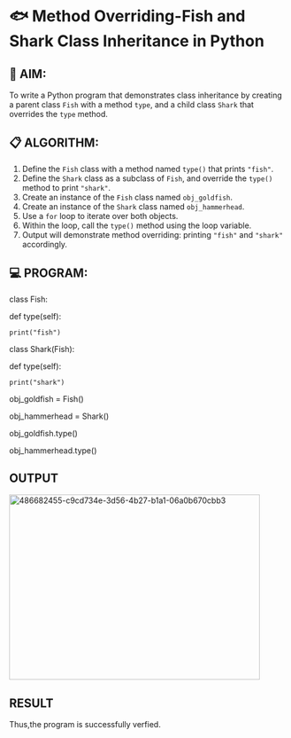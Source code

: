 # 🐟 Method Overriding-Fish and Shark Class Inheritance in Python

## 🧠 AIM:
To write a Python program that demonstrates class inheritance by creating a parent class `Fish` with a method `type`, and a child class `Shark` that overrides the `type` method.

## 📋 ALGORITHM:

1. Define the `Fish` class with a method named `type()` that prints `"fish"`.
2. Define the `Shark` class as a subclass of `Fish`, and override the `type()` method to print `"shark"`.
3. Create an instance of the `Fish` class named `obj_goldfish`.
4. Create an instance of the `Shark` class named `obj_hammerhead`.
5. Use a `for` loop to iterate over both objects.
6. Within the loop, call the `type()` method using the loop variable.
7. Output will demonstrate method overriding: printing `"fish"` and `"shark"` accordingly.

## 💻 PROGRAM:

class Fish:

def type(self):

    print("fish")
class Shark(Fish):

def type(self):

    print("shark")
obj_goldfish = Fish()

obj_hammerhead = Shark()

obj_goldfish.type()

obj_hammerhead.type()



## OUTPUT
<img width="453" height="334" alt="486682455-c9cd734e-3d56-4b27-b1a1-06a0b670cbb3" src="https://github.com/user-attachments/assets/36dd4277-537c-4085-a9b3-7befa0c9d6b4" />



## RESULT
Thus,the program is successfully verfied.
